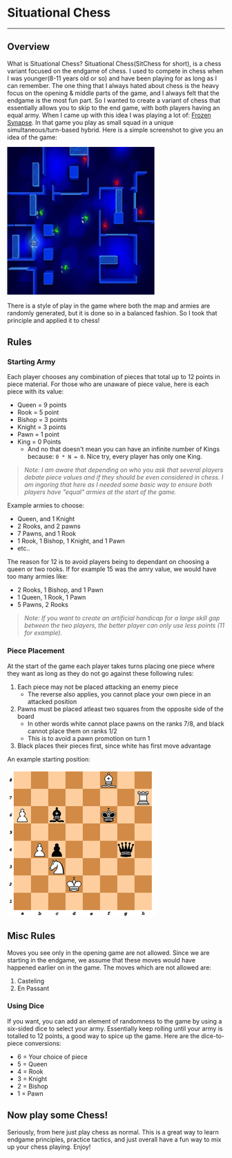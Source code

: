
# Situational Chess

***

## Overview


What is Situational Chess? Situational Chess(SitChess for short), is a
chess variant focused on the endgame of chess. I used to compete in
chess when I was younger(8-11 years old or so) and have been playing for
as long as I can remember. The one thing that I always hated about chess
is the heavy focus on the opening & middle parts of the game, and I
always felt that the endgame is the most fun part. So I wanted to create
a variant of chess that essentially allows you to skip to the end game,
with both players having an equal army. When I came up with this idea I was playing a lot of: [Frozen
Synapse](http://www.frozensynapse.com/). In that game you play as small
squad in a unique simultaneous/turn-based hybrid. Here is a simple
screenshot to give you an idea of the game:

![](pics/frozen.png)

There is a style of play in the game where both the map and armies are
randomly generated, but it is done so in a balanced fashion. So I took
that principle and applied it to chess!

## Rules


### Starting Army

Each player chooses any combination of pieces that total up to 12 points
in piece material. For those who are unaware of piece value, here is
each piece with its value:

-   Queen = 9 points
-   Rook = 5 point
-   Bishop = 3 points
-   Knight = 3 points
-   Pawn = 1 point
-   King = 0 Points
    -   And no that doesn't mean you can have an infinite number of
        Kings because: `0 * N = 0`. Nice try, every player has only one
        King.

> *Note: I am aware that depending on who you ask that several players
> debate piece values and if they should be even considered in chess. I
> am ingoring that here as I needed some basic way to ensure both
> players have "equal" armies at the start of the game.*

Example armies to choose:

-   Queen, and 1 Knight
-   2 Rooks, and 2 pawns
-   7 Pawns, and 1 Rook
-   1 Rook, 1 Bishop, 1 Knight, and 1 Pawn
-   etc..

The reason for 12 is to avoid players being to dependant on choosing a
queen or two rooks. If for example 15 was the amry value, we would have
too many armies like:

-   2 Rooks, 1 Bishop, and 1 Pawn
-   1 Queen, 1 Rook, 1 Pawn
-   5 Pawns, 2 Rooks

> *Note: If you want to create an artificial handicap for a large skill
> gap between the two players, the better player can only use less
> points (11 for example).*

### Piece Placement

At the start of the game each player takes turns placing one piece where
they want as long as they do not go against these following rules:

1.  Each piece may not be placed attacking an enemy piece
    -   The reverse also applies, you cannot place your own piece in an
        attacked position
2.  Pawns must be placed atleast two squares from the opposite side of
    the board
    -   In other words white cannot place pawns on the ranks 7/8, and
        black cannot place them on ranks 1/2
    -   This is to avoid a pawn promotion on turn 1
3.  Black places their pieces first, since white has first move
    advantage

An example starting position:

![](pics/start.png)

## Misc Rules


Moves you see only in the opening game are not allowed. Since we are
starting in the endgame, we assume that these moves would have happened
earlier on in the game. The moves which are not allowed are:

1.  Casteling
2.  En Passant

### Using Dice

If you want, you can add an element of randomness to the game by using a
six-sided dice to select your army. Essentially keep rolling until your
army is totalled to 12 points, a good way to spice up the game. Here are
the dice-to-piece conversions:

-   6 = Your choice of piece
-   5 = Queen
-   4 = Rook
-   3 = Knight
-   2 = Bishop
-   1 = Pawn

## Now play some Chess!


Seriously, from here just play chess as normal. This is a great way to
learn endgame principles, practice tactics, and just overall have a fun
way to mix up your chess playing. Enjoy!
